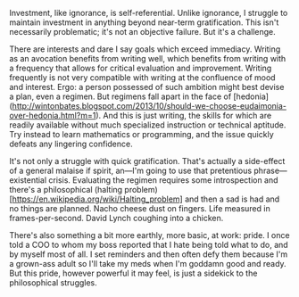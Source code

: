 Investment, like ignorance, is self-referential. Unlike ignorance, I struggle to maintain investment in anything beyond near-term gratification. This isn't necessarily problematic; it's not an objective failure. But it's a challenge.

There are interests and dare I say goals which exceed immediacy. Writing as an avocation benefits from writing well, which benefits from writing with a frequency that allows for critical evaluation and improvement. Writing frequently is not very compatible with writing at the confluence of mood and interest. Ergo: a person possessed of such ambition might best devise a plan, even a regimen. But regimens fall apart in the face of [hedonia] (http://wintonbates.blogspot.com/2013/10/should-we-choose-eudaimonia-over-hedonia.html?m=1). And this is just writing, the skills for which are readily available without much specialized instruction or technical aptitude. Try instead to learn mathematics or programming, and the issue quickly defeats any lingering confidence.

It's not only a struggle with quick gratification. That's actually a side-effect of a general malaise if spirit, an&mdash;I'm going to use that pretentious phrase&mdash;existential crisis. Evaluating the regimen requires some introspection and there's a philosophical (halting problem) [https://en.wikipedia.org/wiki/Halting_problem] and then a sad is had and no things are planned. Nacho cheese dust on fingers. Life measured in frames-per-second. David Lynch coughing into a chicken.

There's also something a bit more earthly, more basic, at work: pride. I once told a COO to whom my boss reported that I hate being told what to do, and by myself most of all. I set reminders and then often defy them because I'm a grown-ass adult so I'll take my meds when I'm goddamn good and ready. But this pride, however powerful it may feel, is just a sidekick to the philosophical struggles.

